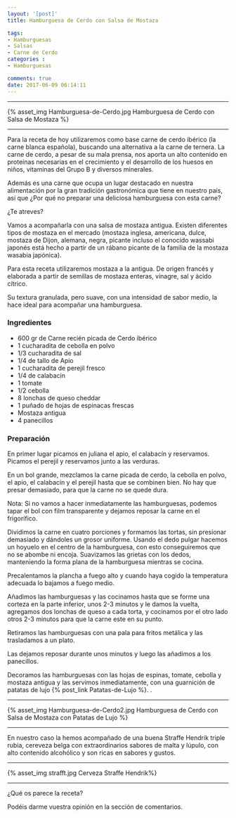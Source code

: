 ```yaml
---
layout: '[post]'
title: Hamburguesa de Cerdo con Salsa de Mostaza

tags:
- Hamburguesas
- Salsas
- Carne de Cerdo
categories :
- Hamburguesas

comments: true
date: 2017-06-09 06:14:11
---
```

---
{% asset_img Hamburguesa-de-Cerdo.jpg Hamburguesa de Cerdo con Salsa de Mostaza %}


---
Para la receta de hoy utilizaremos como base carne de cerdo ibérico (la carne blanca española), buscando una alternativa a la carne de ternera. La carne de cerdo, a pesar de su mala prensa, nos aporta un alto contenido en proteínas necesarias en el crecimiento y el desarrollo de los huesos en niños, vitaminas del Grupo B y diversos minerales.

Además es una carne que ocupa un lugar destacado en nuestra alimentación por la gran tradición gastronómica que tiene en nuestro país, así que ¿Por qué no preparar una deliciosa hamburguesa con esta carne?

¿Te atreves?

Vamos a acompañarla con una salsa de mostaza antigua. Existen diferentes tipos de mostaza en el mercado (mostaza inglesa, americana, dulce, mostaza de Dijon, alemana, negra, picante incluso el conocido wassabi japonés está hecho a partir de un rábano picante de la familia de la mostaza wasabia japónica).

Para esta receta utilizaremos mostaza a la antigua. De origen francés y elaborada a partir de semillas de mostaza enteras, vinagre, sal y ácido cítrico.

Su textura granulada, pero suave, con una intensidad de sabor medio, la hace ideal para acompañar una hamburguesa.


### Ingredientes

- 600 gr de Carne recién picada de Cerdo ibérico
- 1 cucharadita de cebolla en polvo
- 1/3 cucharadita de sal
- 1/4 de tallo de Apio
- 1 cucharadita de perejil fresco
- 1/4 de calabacín
- 1 tomate
- 1/2 cebolla
- 8 lonchas de queso cheddar
- 1 puñado de hojas de espinacas frescas
- Mostaza antigua
- 4 panecillos

### Preparación

En primer lugar picamos en juliana el apio, el calabacín y reservamos.
Picamos el perejil y reservamos junto a las verduras.

En un bol grande, mezclamos la carne picada de cerdo, la cebolla en polvo, el apio, el calabacín y el perejil hasta que se combinen bien. No
hay que presar demasiado, para que la carne no se quede dura.

Nota: Si no vamos a hacer inmediatamente las hamburguesas, podemos tapar el bol con film transparente y dejamos reposar la carne en el frigorífico.

Dividimos la carne en cuatro porciones y formamos las tortas, sin presionar demasiado y dándoles un grosor uniforme. Usando el dedo pulgar hacemos un hoyuelo en el centro de la hamburguesa, con esto conseguiremos que no se abombe ni encoja.
Suavizamos las grietas con los dedos, manteniendo la forma plana de la hamburguesa mientras se cocina.

Precalentamos la plancha a fuego alto y cuando haya cogido la temperatura adecuada lo bajamos a fuego medio.

Añadimos las hamburguesas y las cocinamos hasta que se forme una corteza en la parte inferior,  unos
2-3 minutos y le damos la vuelta, agregamos dos lonchas de queso a cada torta, y cocinamos por el otro lado otros 2-3 minutos para que la carne este en su punto.

Retiramos las hamburguesas con una pala para fritos metálica y las trasladamos a un plato.

Las dejamos reposar durante unos minutos y luego las añadimos a los panecillos.

Decoramos las hamburguesas con las hojas de espinas, tomate, cebolla y mostaza antigua y las servimos inmediatamente, con  una guarnición de patatas de lujo {% post_link Patatas-de-Lujo %}.
.


---

{% asset_img Hamburguesa-de-Cerdo2.jpg Hamburguesa de Cerdo con Salsa de Mostaza con Patatas de Lujo %}

---


En nuestro caso la hemos acompañado de una buena Straffe Hendrik triple rubia, cereveza belga con extraordinarios sabores de malta y lúpulo, con alto contenido alcohólico y son ricas en sabores y gustos.

---

{% asset_img strafft.jpg Cerveza Straffe Hendrik%}

---

¿Qué os parece la receta?

Podéis darme vuestra opinión en la sección de comentarios.

